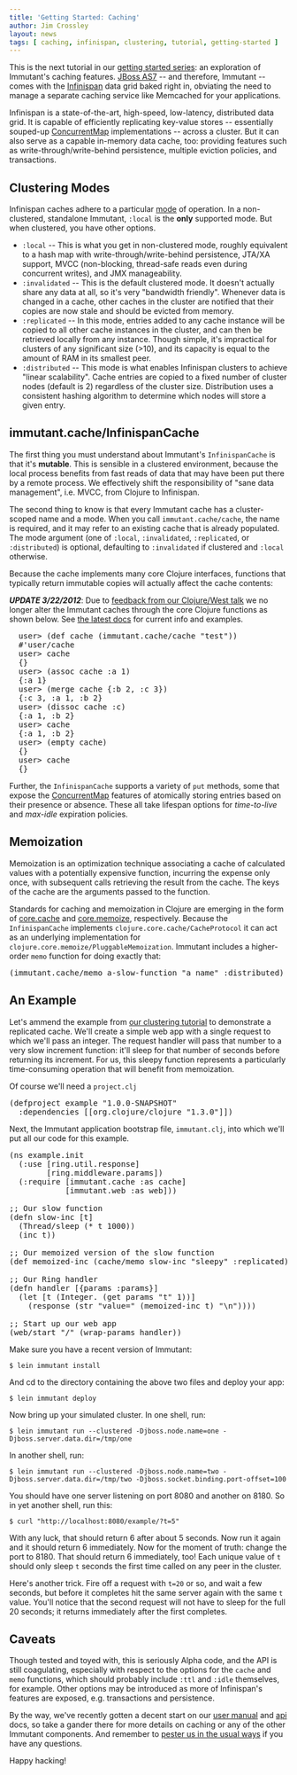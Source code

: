 ```yaml
---
title: 'Getting Started: Caching'
author: Jim Crossley
layout: news
tags: [ caching, infinispan, clustering, tutorial, getting-started ]
---
```


This is the next tutorial in our
[getting started series][getting-started]: an exploration of
Immutant's caching features. [JBoss AS7][as7] -- and therefore,
Immutant -- comes with the [Infinispan] data grid baked right in,
obviating the need to manage a separate caching service like Memcached
for your applications.

Infinispan is a state-of-the-art, high-speed, low-latency, distributed
data grid. It is capable of efficiently replicating key-value stores
-- essentially souped-up [ConcurrentMap] implementations -- across a
cluster. But it can also serve as a capable in-memory data cache, too:
providing features such as write-through/write-behind persistence,
multiple eviction policies, and transactions.

## Clustering Modes

Infinispan caches adhere to a particular [mode] of operation. In a
non-clustered, standalone Immutant, `:local` is the **only** supported
mode. But when clustered, you have other options.

* `:local` -- This is what you get in non-clustered mode, roughly
   equivalent to a hash map with write-through/write-behind
   persistence, JTA/XA support, MVCC (non-blocking, thread-safe reads
   even during concurrent writes), and JMX manageability.
* `:invalidated` -- This is the default clustered mode. It doesn't
   actually share any data at all, so it's very "bandwidth friendly".
   Whenever data is changed in a cache, other caches in the cluster
   are notified that their copies are now stale and should be evicted
   from memory.
* `:replicated` -- In this mode, entries added to any cache instance
   will be copied to all other cache instances in the cluster, and can
   then be retrieved locally from any instance.  Though simple, it's
   impractical for clusters of any significant size (>10), and its
   capacity is equal to the amount of RAM in its smallest peer.
* `:distributed` -- This mode is what enables Infinispan clusters to
   achieve "linear scalability". Cache entries are copied to a fixed
   number of cluster nodes (default is 2) regardless of the cluster
   size.  Distribution uses a consistent hashing algorithm to
   determine which nodes will store a given entry.

## immutant.cache/InfinispanCache

The first thing you must understand about Immutant's `InfinispanCache`
is that it's **mutable**. This is sensible in a clustered environment,
because the local process benefits from fast reads of data that may
have been put there by a remote process. We effectively shift the
responsibility of "sane data management", i.e. MVCC, from Clojure to
Infinispan.

The second thing to know is that every Immutant cache has a
cluster-scoped name and a mode. When you call `immutant.cache/cache`,
the name is required, and it may refer to an existing cache that is
already populated. The mode argument (one of `:local`, `:invalidated`,
`:replicated`, or `:distributed`) is optional, defaulting to
`:invalidated` if clustered and `:local` otherwise.

Because the cache implements many core Clojure interfaces, functions
that typically return immutable copies will actually affect the cache
contents:

<div class="notice big">

  <i><b>UPDATE 3/22/2012</b></i>: Due to <a
  href="/news/2012/03/20/clojurewest-preso/">feedback from our
  Clojure/West talk</a> we no longer alter the Immutant caches through
  the core Clojure functions as shown below. See <a
  href="/builds/LATEST/html-docs/caching.html">the latest docs</a> for
  current info and examples.

</div>

<pre class="syntax clojure">
  user> (def cache (immutant.cache/cache "test"))
  #'user/cache
  user> cache
  {}
  user> (assoc cache :a 1)
  {:a 1}
  user> (merge cache {:b 2, :c 3})
  {:c 3, :a 1, :b 2}
  user> (dissoc cache :c)
  {:a 1, :b 2}
  user> cache
  {:a 1, :b 2}
  user> (empty cache)
  {}
  user> cache
  {}
</pre>

Further, the `InfinispanCache` supports a variety of `put` methods,
some that expose the [ConcurrentMap] features of atomically storing
entries based on their presence or absence. These all take lifespan
options for *time-to-live* and *max-idle* expiration policies.

## Memoization

Memoization is an optimization technique associating a cache of
calculated values with a potentially expensive function, incurring the
expense only once, with subsequent calls retrieving the result from
the cache. The keys of the cache are the arguments passed to the
function.

Standards for caching and memoization in Clojure are emerging in the
form of [core.cache] and [core.memoize], respectively. Because the
`InfinispanCache` implements `clojure.core.cache/CacheProtocol` it can
act as an underlying implementation for
`clojure.core.memoize/PluggableMemoization`. Immutant includes a
higher-order `memo` function for doing exactly that:

<pre class="syntax clojure">(immutant.cache/memo a-slow-function "a name" :distributed)</pre>

## An Example

Let's ammend the example from [our clustering tutorial][clustering] to
demonstrate a replicated cache. We'll create a simple web app with a
single request to which we'll pass an integer. The request handler
will pass that number to a very slow increment function: it'll sleep
for that number of seconds before returning its increment. For us,
this sleepy function represents a particularly time-consuming
operation that will benefit from memoization.

Of course we'll need a `project.clj`

<pre class="syntax clojure">(defproject example "1.0.0-SNAPSHOT"
  :dependencies [[org.clojure/clojure "1.3.0"]])
</pre>

Next, the Immutant application bootstrap file, `immutant.clj`, into
which we'll put all our code for this example.

<pre class="syntax clojure">(ns example.init
  (:use [ring.util.response]
        [ring.middleware.params])
  (:require [immutant.cache :as cache]
            [immutant.web :as web]))

;; Our slow function
(defn slow-inc [t]
  (Thread/sleep (* t 1000))
  (inc t))

;; Our memoized version of the slow function
(def memoized-inc (cache/memo slow-inc "sleepy" :replicated))

;; Our Ring handler
(defn handler [{params :params}]
  (let [t (Integer. (get params "t" 1))]
    (response (str "value=" (memoized-inc t) "\n"))))

;; Start up our web app
(web/start "/" (wrap-params handler))
</pre>

Make sure you have a recent version of Immutant:

    $ lein immutant install

And cd to the directory containing the above two files and deploy your app:

    $ lein immutant deploy
    
Now bring up your simulated cluster. In one shell, run:

    $ lein immutant run --clustered -Djboss.node.name=one -Djboss.server.data.dir=/tmp/one

In another shell, run:

    $ lein immutant run --clustered -Djboss.node.name=two -Djboss.server.data.dir=/tmp/two -Djboss.socket.binding.port-offset=100

You should have one server listening on port 8080 and another on
8180. So in yet another shell, run this:

    $ curl "http://localhost:8080/example/?t=5"

With any luck, that should return 6 after about 5 seconds. Now run it
again and it should return 6 immediately. Now for the moment of truth:
change the port to 8180. That should return 6 immediately, too! Each
unique value of `t` should only sleep `t` seconds the first time
called on any peer in the cluster.

Here's another trick. Fire off a request with `t=20` or so, and wait a
few seconds, but before it completes hit the same server again with
the same `t` value. You'll notice that the second request will not
have to sleep for the full 20 seconds; it returns immediately after
the first completes.

## Caveats

Though tested and toyed with, this is seriously Alpha code, and the
API is still coagulating, especially with respect to the options for
the `cache` and `memo` functions, which should probably include `:ttl`
and `:idle` themselves, for example. Other options may be introduced
as more of Infinispan's features are exposed, e.g. transactions and
persistence.

By the way, we've recently gotten a decent start on our
[user manual][manual] and [api] docs, so take a gander there for more
details on caching or any of the other Immutant components. And
remember to [pester us in the usual ways][community] if you have any
questions.

Happy hacking!

[clustering]: /news/2012/02/16/clustering/
[community]: http://immutant.org/community/
[as7]: http://www.jboss.org/jbossas
[getting-started]: /news/tags/getting-started/
[Infinispan]: http://infinispan.org
[ConcurrentMap]: http://docs.oracle.com/javase/6/docs/api/java/util/concurrent/ConcurrentMap.html
[mode]: https://docs.jboss.org/author/display/ISPN/Clustering+modes
[core.cache]: https://github.com/clojure/core.cache
[core.memoize]: https://github.com/clojure/core.memoize
[manual]: http://immutant.org/builds/LATEST/html-docs/index.html
[api]: http://immutant.org/builds/LATEST/html-docs/apidoc/index.html

